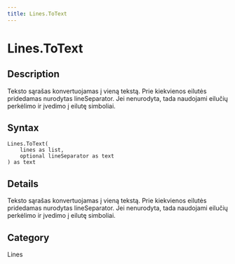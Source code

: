 ```yaml
---
title: Lines.ToText
---
```


# Lines.ToText


## Description

Teksto sąrašas konvertuojamas į vieną tekstą.  Prie kiekvienos eilutės pridedamas nurodytas lineSeparator.  Jei nenurodyta, tada naudojami eilučių perkėlimo ir įvedimo į eilutę simboliai.


## Syntax

```powerquery
Lines.ToText(
    lines as list,
    optional lineSeparator as text
) as text
```


## Details

Teksto sąrašas konvertuojamas į vieną tekstą.  Prie kiekvienos eilutės pridedamas nurodytas lineSeparator.  Jei nenurodyta, tada naudojami eilučių perkėlimo ir įvedimo į eilutę simboliai.



## Category
Lines
